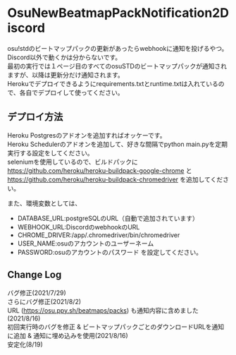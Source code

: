 # OsuNewBeatmapPackNotification2Discord
osu!stdのビートマップパックの更新があったらwebhookに通知を投げるやつ。<br>
Discord以外で動くかは分からないです。<br>
最初の実行では１ページ目のすべてのosuSTDのビートマップパックが通知されますが、以降は更新分だけ通知されます。<br>
Herokuでデプロイできるようにrequirements.txtとruntime.txtは入れているので、各自でデプロイして使ってください。

## デプロイ方法

Heroku Postgresのアドオンを追加すればオッケーです。<br>
Heroku Schedulerのアドオンを追加して、好きな間隔でpython main.pyを定期実行する設定をしてください。<br>
seleniumを使用しているので、ビルドパックに https://github.com/heroku/heroku-buildpack-google-chrome と https://github.com/heroku/heroku-buildpack-chromedriver を追加してください。

また、環境変数としては、<br>
- DATABASE_URL:postgreSQLのURL（自動で追加されています）
- WEBHOOK_URL:DiscordのwebhookのURL
- CHROME_DRIVER:/app/.chromedriver/bin/chromedriver
- USER_NAME:osuのアカウントのユーザーネーム
- PASSWORD:osuのアカウントのパスワード
を設定してください。<br>


## Change Log
バグ修正(2021/7/29)<br>
さらにバグ修正(2021/8/2)<br>
URL (https://osu.ppy.sh/beatmaps/packs) も通知内容に含めました(2021/8/16)<br>
初回実行時のバグを修正 & ビートマップパックごとのダウンロードURLを通知に追加 & 通知に埋め込みを使用(2021/8/16)<br>
安定化(8/19)
